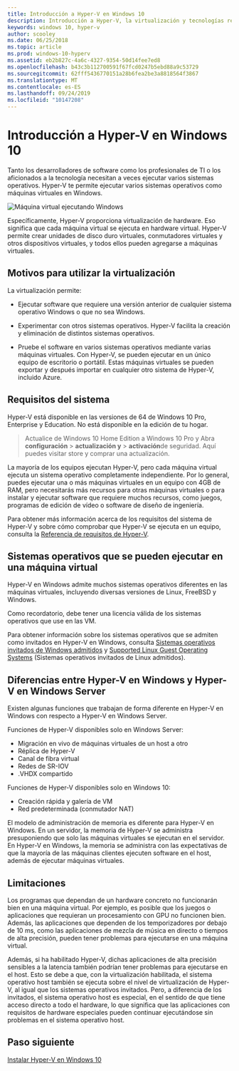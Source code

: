 ```yaml
---
title: Introducción a Hyper-V en Windows 10
description: Introducción a Hyper-V, la virtualización y tecnologías relacionadas.
keywords: windows 10, hyper-v
author: scooley
ms.date: 06/25/2018
ms.topic: article
ms.prod: windows-10-hyperv
ms.assetid: eb2b827c-4a6c-4327-9354-50d14fee7ed8
ms.openlocfilehash: b43c3b112700591f67fcd0247b5ebd88a9c53729
ms.sourcegitcommit: 62fff5436770151a28b6fea2be3a8818564f3867
ms.translationtype: MT
ms.contentlocale: es-ES
ms.lasthandoff: 09/24/2019
ms.locfileid: "10147208"
---
```

# <a name="introduction-to-hyper-v-on-windows-10"></a>Introducción a Hyper-V en Windows 10

Tanto los desarrolladores de software como los profesionales de TI o los aficionados a la tecnología necesitan a veces ejecutar varios sistemas operativos. Hyper-V te permite ejecutar varios sistemas operativos como máquinas virtuales en Windows.

![Máquina virtual ejecutando Windows](media/HyperVNesting.png)

Específicamente, Hyper-V proporciona virtualización de hardware.  Eso significa que cada máquina virtual se ejecuta en hardware virtual.  Hyper-V permite crear unidades de disco duro virtuales, conmutadores virtuales y otros dispositivos virtuales, y todos ellos pueden agregarse a máquinas virtuales.

## <a name="reasons-to-use-virtualization"></a>Motivos para utilizar la virtualización

La virtualización permite:

* Ejecutar software que requiere una versión anterior de cualquier sistema operativo Windows o que no sea Windows.

* Experimentar con otros sistemas operativos. Hyper-V facilita la creación y eliminación de distintos sistemas operativos.

* Pruebe el software en varios sistemas operativos mediante varias máquinas virtuales. Con Hyper-V, se pueden ejecutar en un único equipo de escritorio o portátil. Estas máquinas virtuales se pueden exportar y después importar en cualquier otro sistema de Hyper-V, incluido Azure.

## <a name="system-requirements"></a>Requisitos del sistema

Hyper-V está disponible en las versiones de 64 de Windows 10 Pro, Enterprise y Education. No está disponible en la edición de tu hogar.

> Actualice de Windows 10 Home Edition a Windows 10 Pro y Abra **configuración** > **actualización y** > **activación**de seguridad. Aquí puedes visitar store y comprar una actualización.

La mayoría de los equipos ejecutan Hyper-V, pero cada máquina virtual ejecuta un sistema operativo completamente independiente.  Por lo general, puedes ejecutar una o más máquinas virtuales en un equipo con 4GB de RAM, pero necesitarás más recursos para otras máquinas virtuales o para instalar y ejecutar software que requiere muchos recursos, como juegos, programas de edición de vídeo o software de diseño de ingeniería.

Para obtener más información acerca de los requisitos del sistema de Hyper-V y sobre cómo comprobar que Hyper-V se ejecuta en un equipo, consulta la [Referencia de requisitos de Hyper-V](../reference/hyper-v-requirements.md).

## <a name="operating-systems-you-can-run-in-a-virtual-machine"></a>Sistemas operativos que se pueden ejecutar en una máquina virtual

Hyper-V en Windows admite muchos sistemas operativos diferentes en las máquinas virtuales, incluyendo diversas versiones de Linux, FreeBSD y Windows.

Como recordatorio, debe tener una licencia válida de los sistemas operativos que use en las VM.

Para obtener información sobre los sistemas operativos que se admiten como invitados en Hyper-V en Windows, consulta [Sistemas operativos invitados de Windows admitidos](supported-guest-os.md) y [Supported Linux Guest Operating Systems](https://docs.microsoft.com/windows-server/virtualization/hyper-v/Supported-Linux-and-FreeBSD-virtual-machines-for-Hyper-V-on-Windows) (Sistemas operativos invitados de Linux admitidos).

## <a name="differences-between-hyper-v-on-windows-and-hyper-v-on-windows-server"></a>Diferencias entre Hyper-V en Windows y Hyper-V en Windows Server

Existen algunas funciones que trabajan de forma diferente en Hyper-V en Windows con respecto a Hyper-V en Windows Server.

Funciones de Hyper-V disponibles solo en Windows Server:

* Migración en vivo de máquinas virtuales de un host a otro
* Réplica de Hyper-V
* Canal de fibra virtual
* Redes de SR-IOV
* .VHDX compartido

Funciones de Hyper-V disponibles solo en Windows 10:

* Creación rápida y galería de VM
* Red predeterminada (conmutador NAT)

El modelo de administración de memoria es diferente para Hyper-V en Windows. En un servidor, la memoria de Hyper-V se administra presuponiendo que solo las máquinas virtuales se ejecutan en el servidor. En Hyper-V en Windows, la memoria se administra con las expectativas de que la mayoría de las máquinas clientes ejecuten software en el host, además de ejecutar máquinas virtuales.

## <a name="limitations"></a>Limitaciones

Los programas que dependan de un hardware concreto no funcionarán bien en una máquina virtual. Por ejemplo, es posible que los juegos o aplicaciones que requieran un procesamiento con GPU no funcionen bien. Además, las aplicaciones que dependen de los temporizadores por debajo de 10 ms, como las aplicaciones de mezcla de música en directo o tiempos de alta precisión, pueden tener problemas para ejecutarse en una máquina virtual.

Además, si ha habilitado Hyper-V, dichas aplicaciones de alta precisión sensibles a la latencia también podrían tener problemas para ejecutarse en el host.  Esto se debe a que, con la virtualización habilitada, el sistema operativo host también se ejecuta sobre el nivel de virtualización de Hyper-V, al igual que los sistemas operativos invitados. Pero, a diferencia de los invitados, el sistema operativo host es especial, en el sentido de que tiene acceso directo a todo el hardware, lo que significa que las aplicaciones con requisitos de hardware especiales pueden continuar ejecutándose sin problemas en el sistema operativo host.

## <a name="next-step"></a>Paso siguiente

[Instalar Hyper-V en Windows 10](../quick-start/enable-hyper-v.md)
